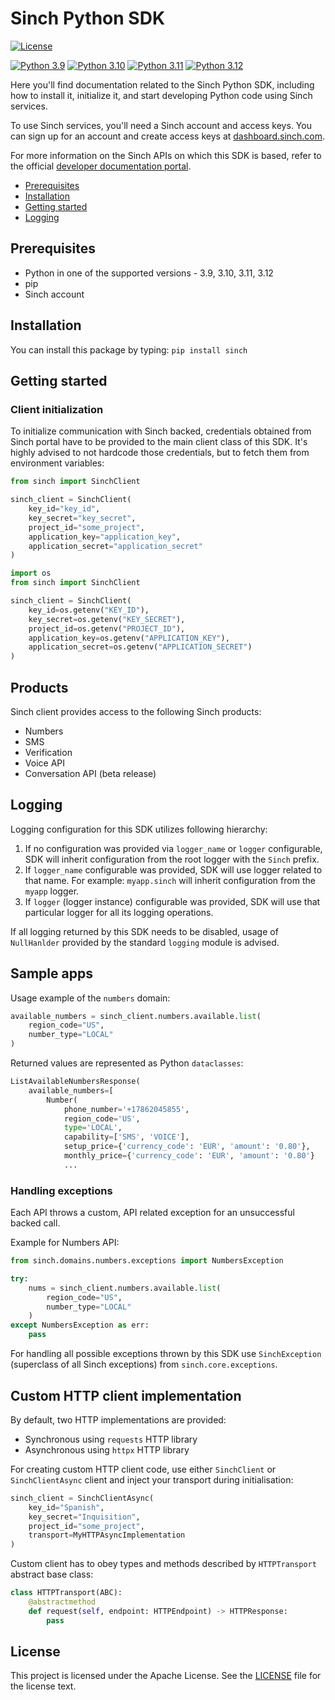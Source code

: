 # Sinch Python SDK

[![License](https://img.shields.io/badge/License-Apache_2.0-blue.svg)](https://github.com/sinch/sinch-sdk-python/blob/main/LICENSE)


[![Python 3.9](https://img.shields.io/badge/python-3.9-blue.svg)](https://www.python.org/downloads/release/python-390/)
[![Python 3.10](https://img.shields.io/badge/python-3.10-blue.svg)](https://www.python.org/downloads/release/python-3100/)
[![Python 3.11](https://img.shields.io/badge/python-3.11-blue.svg)](https://www.python.org/downloads/release/python-3110/)
[![Python 3.12](https://img.shields.io/badge/python-3.12-blue.svg)](https://www.python.org/downloads/release/python-3120/)



Here you'll find documentation related to the Sinch Python SDK, including how to install it, initialize it, and start developing Python code using Sinch services.

To use Sinch services, you'll need a Sinch account and access keys. You can sign up for an account and create access keys at [dashboard.sinch.com](https://dashboard.sinch.com).

For more information on the Sinch APIs on which this SDK is based, refer to the official [developer documentation portal](https://developers.sinch.com).


- [Prerequisites](#prerequisites)
- [Installation](#installation)
- [Getting started](#getting-started)
- [Logging]()

## Prerequisites

- Python in one of the supported versions - 3.9, 3.10, 3.11, 3.12
- pip
- Sinch account

## Installation

You can install this package by typing:
`pip install sinch`

## Getting started

### Client initialization


To initialize communication with Sinch backed, credentials obtained from Sinch portal have to be provided to the main client class of this SDK.
It's highly advised to not hardcode those credentials, but to fetch them from environment variables:

```python
from sinch import SinchClient

sinch_client = SinchClient(
    key_id="key_id",
    key_secret="key_secret",
    project_id="some_project",
    application_key="application_key",
    application_secret="application_secret"
)
```

```python
import os
from sinch import SinchClient

sinch_client = SinchClient(
    key_id=os.getenv("KEY_ID"),
    key_secret=os.getenv("KEY_SECRET"),
    project_id=os.getenv("PROJECT_ID"),
    application_key=os.getenv("APPLICATION_KEY"),
    application_secret=os.getenv("APPLICATION_SECRET")
)
```

## Products

Sinch client provides access to the following Sinch products:
- Numbers
- SMS
- Verification
- Voice API
- Conversation API (beta release)

## Logging

Logging configuration for this SDK utilizes following hierarchy:
1. If no configuration was provided via `logger_name` or `logger` configurable, SDK will inherit configuration from the root logger with the `Sinch` prefix.
2. If `logger_name` configurable was provided, SDK will use logger related to that name. For example: `myapp.sinch` will inherit configuration from the `myapp` logger.
3. If `logger` (logger instance) configurable was provided, SDK will use that particular logger for all its logging operations.

If all logging returned by this SDK needs to be disabled, usage of `NullHanlder` provided by the standard `logging` module is advised.  


 
## Sample apps

Usage example of the `numbers` domain:

```python
available_numbers = sinch_client.numbers.available.list(
    region_code="US",
    number_type="LOCAL"
)
```
Returned values are represented as Python `dataclasses`:

```python
ListAvailableNumbersResponse(
    available_numbers=[
        Number(
            phone_number='+17862045855',
            region_code='US',
            type='LOCAL',
            capability=['SMS', 'VOICE'],
            setup_price={'currency_code': 'EUR', 'amount': '0.80'},
            monthly_price={'currency_code': 'EUR', 'amount': '0.80'}
            ...
```

### Handling exceptions

Each API throws a custom, API related exception for an unsuccessful backed call.

Example for Numbers API:

```python
from sinch.domains.numbers.exceptions import NumbersException

try:
    nums = sinch_client.numbers.available.list(
        region_code="US",
        number_type="LOCAL"
    )
except NumbersException as err:
    pass
```

For handling all possible exceptions thrown by this SDK use `SinchException` (superclass of all Sinch exceptions) from `sinch.core.exceptions`.


## Custom HTTP client implementation

By default, two HTTP implementations are provided:
- Synchronous using `requests` HTTP library
- Asynchronous using `httpx` HTTP library

For creating custom HTTP client code, use either `SinchClient` or `SinchClientAsync` client and inject your transport during initialisation:
```python
sinch_client = SinchClientAsync(
    key_id="Spanish",
    key_secret="Inquisition",
    project_id="some_project",
    transport=MyHTTPAsyncImplementation
)
```

Custom client has to obey types and methods described by `HTTPTransport` abstract base class:
```python
class HTTPTransport(ABC):
    @abstractmethod
    def request(self, endpoint: HTTPEndpoint) -> HTTPResponse:
        pass
```
## License

This project is licensed under the Apache License. See the [LICENSE](license.md) file for the license text.
